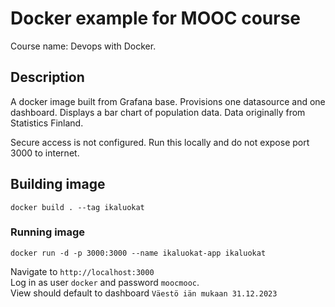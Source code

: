 # Docker example for MOOC course

Course name: Devops with Docker.

## Description

A docker image built from Grafana base. Provisions one datasource and one dashboard.
Displays a bar chart of population data. Data originally from Statistics Finland.

Secure access is not configured. Run this locally and do not expose port 3000 to internet.

## Building image

`docker build . --tag ikaluokat`

### Running image

`docker run -d -p 3000:3000 --name ikaluokat-app ikaluokat`

Navigate to `http://localhost:3000`  
Log in as user `docker` and password `moocmooc`.  
View should default to dashboard `Väestö iän mukaan 31.12.2023`

